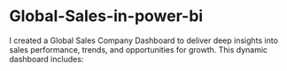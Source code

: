 # Global-Sales-in-power-bi
I created a Global Sales Company Dashboard to deliver deep insights into sales performance, trends, and opportunities for growth. This dynamic dashboard includes:
